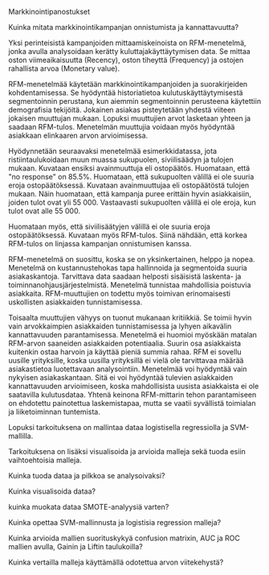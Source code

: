 Markkinointipanostukset

Kuinka mitata markkinointikampanjan onnistumista ja kannattavuutta?

Yksi perinteisistä kampanjoiden mittaamiskeinoista on RFM-menetelmä, jonka avulla analysoidaan kerätty kuluttajakäyttäytymisen data. Se mittaa oston viimeaikaisuutta (Recency), oston tiheyttä (Frequency) ja ostojen rahallista arvoa (Monetary value). 

RFM-menetelmää käytetään markkinointikampanjoiden ja suorakirjeiden kohdentamisessa. Se hyödyntää historiatietoa kulutuskäyttäytymisestä segmentoinnin perustana, kun aiemmin segmentoinnin perusteena käytettiin demografisia tekijöitä. Jokainen asiakas pisteytetään yhdestä viiteen jokaisen muuttujan mukaan. Lopuksi muuttujien arvot lasketaan yhteen ja saadaan RFM-tulos. Menetelmän muuttujia voidaan myös hyödyntää asiakkaan elinkaaren arvon arvioimisessa.

Hyödynnetään seuraavaksi menetelmää esimerkkidatassa, jota ristiintaulukoidaan muun muassa sukupuolen, siviilisäädyn ja tulojen mukaan. Kuvataan ensiksi avainmuuttuja eli ostopäätös. Huomataan, että "no response" on 85.5%. Huomataan, että sukupuolten välillä ei ole suuria eroja ostopäätöksessä. Kuvataan avainmuuttujaa eli ostopäätöstä tulojen mukaan. Näin huomataan, että kampanja puree erittäin hyvin asiakkaisiin, joiden tulot ovat yli 55 000. Vastaavasti sukupuolten välillä ei ole eroja, kun tulot ovat alle 55 000.

Huomataan myös, että siviilisäätyjen välillä ei ole suuria eroja ostopäätöksessä. Kuvataan myös RFM-tulos. Siinä nähdään, että korkea RFM-tulos on linjassa kampanjan onnistumisen kanssa. 

RFM-menetelmä on suosittu, koska se on yksinkertainen, helppo ja nopea. Menetelmä on kustannustehokas tapa hallinnoida ja segmentoida suuria asiakaskantoja. Tarvittava data saadaan helposti sisäisistä laskenta- ja toiminnanohjausjärjestelmistä. Menetelmä tunnistaa mahdollisia poistuvia asiakkaita. RFM-muuttujien on todettu myös toimivan erinomaisesti uskollisten asiakkaiden tunnistamisessa.

Toisaalta muuttujien vähyys on tuonut mukanaan kritiikkiä. Se toimii hyvin vain arvokkaimpien asiakkaiden tunnistamisessa ja lyhyen aikavälin kannattavuuden parantamisessa. Menetelmä ei huomioi myöskään matalan RFM-arvon saaneiden asiakkaiden potentiaalia. Suurin osa asiakkaista kuitenkin ostaa harvoin ja käyttää pieniä summia rahaa. RFM ei sovellu uusille yrityksille, koska uusilla yrityksillä ei vielä ole tarvittavaa määrää asiakastietoa luotettavaan analysointiin. 
Menetelmää voi hyödyntää vain nykyisen asiakaskantaan. Sitä ei voi hyödyntää tulevien asiakkaiden kannattavuuden arvioimiseen, koska mahdollisista uusista asiakkaista ei ole saatavilla kulutusdataa. Yhtenä keinona RFM-mittarin tehon parantamiseen on ehdotettu painotettua laskemistapaa, mutta se vaatii syvällistä toimialan ja liiketoiminnan tuntemista. 

Lopuksi tarkoituksena on mallintaa dataa logistisella regressiolla ja SVM-mallilla.

Tarkoituksena on lisäksi visualisoida ja arvioida malleja sekä tuoda esiin vaihtoehtoisia malleja.

Kuinka tuoda dataa ja pilkkoa se analysoivaksi?

Kuinka visualisoida dataa?

kuinka muokata dataa SMOTE-analyysiä varten?

Kuinka opettaa SVM-mallinnusta ja logistisia regression malleja?

Kuinka arvioida mallien suorituskykyä confusion matrixin, AUC ja ROC mallien avulla, Gainin ja Liftin taulukoilla?

Kuinka vertailla malleja käyttämällä odotettua arvon viitekehystä?
